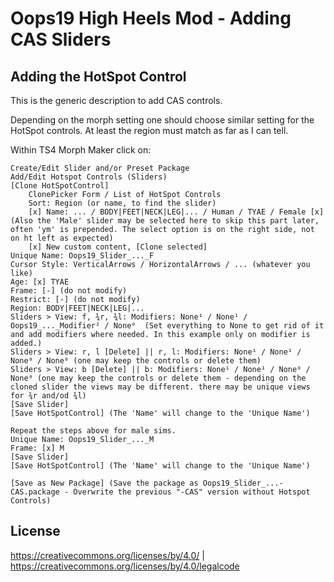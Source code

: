 # Oops19 High Heels Mod - Adding CAS Sliders
## Adding the HotSpot Control

This is the generic description to add CAS controls.

Depending on the morph setting one should choose similar setting for the HotSpot controls. At least the region must match as far as I can tell.

Within TS4 Morph Maker click on:

    Create/Edit Slider and/or Preset Package
    Add/Edit Hotspot Controls (Sliders)
    [Clone HotSpotControl]
        ClonePicker Form / List of HotSpot Controls
        Sort: Region (or name, to find the slider)
        [x] Name: ... / BODY|FEET|NECK|LEG|... / Human / TYAE / Female [x] (Also the 'Male' slider may be selected here to skip this part later, often 'ym' is prepended. The select option is on the right side, not on ht left as expected)
        [x] New custom content, [Clone selected]
    Unique Name: Oops19_Slider_..._F
    Cursor Style: VerticalArrows / HorizontalArrows / ... (whatever you like)
    Age: [x] TYAE
    Frame: [-] (do not modify)
    Restrict: [-] (do not modify)
    Region: BODY|FEET|NECK|LEG|...
    Sliders > View: f, ¾r, ¾l: Modifiers: None¹ / None¹ / Oops19_..._Modifier² / None⁰  (Set everything to None to get rid of it and add modifiers where needed. In this example only on modifier is added.)
    Sliders > View: r, l [Delete] || r, l: Modifiers: None¹ / None¹ / None⁰ / None⁰ (one may keep the controls or delete them)
    Sliders > View: b [Delete] || b: Modifiers: None¹ / None¹ / None⁰ / None⁰ (one may keep the controls or delete them - depending on the cloned slider the views may be different. there may be unique views for ¾r and/od ¾l)
    [Save Slider]
    [Save HotSpotControl] (The 'Name' will change to the 'Unique Name')

    Repeat the steps above for male sims.
    Unique Name: Oops19_Slider_..._M
    Frame: [x] M
    [Save Slider]
    [Save HotSpotControl] (The 'Name' will change to the 'Unique Name')

    [Save as New Package] (Save the package as Oops19_Slider_...-CAS.package - Overwrite the previous "-CAS" version without Hotspot Controls)

## License

https://creativecommons.org/licenses/by/4.0/ | https://creativecommons.org/licenses/by/4.0/legalcode
